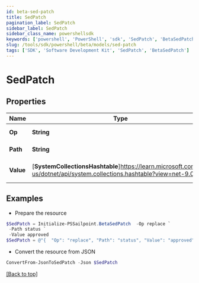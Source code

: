 ```yaml
---
id: beta-sed-patch
title: SedPatch
pagination_label: SedPatch
sidebar_label: SedPatch
sidebar_class_name: powershellsdk
keywords: ['powershell', 'PowerShell', 'sdk', 'SedPatch', 'BetaSedPatch'] 
slug: /tools/sdk/powershell/beta/models/sed-patch
tags: ['SDK', 'Software Development Kit', 'SedPatch', 'BetaSedPatch']
---
```



# SedPatch

## Properties

Name | Type | Description | Notes
------------ | ------------- | ------------- | -------------
**Op** | **String** | desired operation | [optional] 
**Path** | **String** | field to be patched | [optional] 
**Value** | [**SystemCollectionsHashtable**]https://learn.microsoft.com/en-us/dotnet/api/system.collections.hashtable?view=net-9.0 | value to replace with | [optional] 

## Examples

- Prepare the resource
```powershell
$SedPatch = Initialize-PSSailpoint.BetaSedPatch  -Op replace `
 -Path status `
 -Value approved
$SedPatch = @"{  "Op": "replace", "Path": "status", "Value": "approved" }"@
```

- Convert the resource from JSON
```powershell
ConvertFrom-JsonToSedPatch -Json $SedPatch
```


[[Back to top]](#) 

